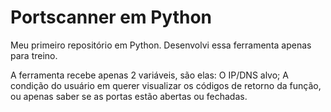 # Portscanner em Python

Meu primeiro repositório em Python. Desenvolvi essa ferramenta apenas para treino.

A ferramenta recebe apenas 2 variáveis, são elas:
O IP/DNS alvo;
A condição do usuário em querer visualizar os códigos de retorno da função, ou apenas saber se as portas estão abertas ou fechadas.

